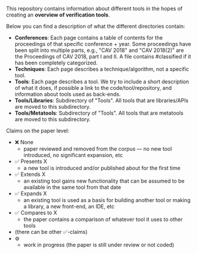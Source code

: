 This repository contains information about different tools in the hopes of creating an **overview of verification tools**.

Below you can find a description of what the different directories contain:
- **Conferences**: Each page contains a table of contents for the proceedings of that specific conference + year. Some proceedings have been split into multiple parts, e.g., "CAV 2018" and "CAV 2018(2)" are the Proceedings of CAV 2018, part I and II. A file contains #classified if it has been completely categorized.
- **Techniques**: Each page describes a technique/algorithm, not a specific tool.
- **Tools**: Each page describes a tool. We try to include a short description of what it does, if possible a link to the code/tool/repository, and information about tools used as back-ends.
- **Tools/Libraries**: Subdirectory of "Tools". All tools that are libraries/APIs are moved to this subdirectory.
- **Tools/Metatools**: Subdirectory of "Tools". All tools that are metatools are moved to this subdirectory.

Claims on the paper level:
* ❌ None
	* paper reviewed and removed from the corpus — no new tool introduced, no significant expansion, etc
* ✅ Presents X
	* a new tool is introduced and/or published about for the first time
* ✅ Extends X
	* an existing tool gains new functionality that can be assumed to be available in the same tool from that date
* ✅ Expands X
	* an existing tool is used as a basis for building another tool or making a library, a new front-end, an IDE, etc
* ✅ Compares to X
	* the paper contains a comparison of whatever tool it uses to other tools
* (there can be other ✅-claims)
* ⚙️
	* work in progress (the paper is still under review or not coded)